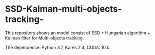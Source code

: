 # SSD-Kalman-multi-objects-tracking-
This repository shows an model consist of SSD + Hungarian algorithm + Kalman filter for Multi-objects tracking.

The dependence: Python 3.7, Kares 2.4, CUDA: 10.0 
